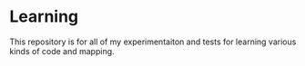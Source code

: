 # Learning
This repository is for all of my experimentaiton and tests for learning various kinds of code and mapping. 
